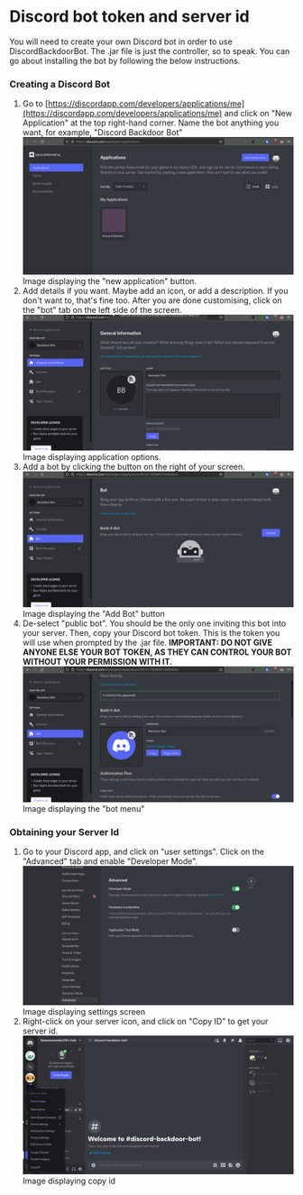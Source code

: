 # Discord bot token and server id

You will need to create your own Discord bot in order to use DiscordBackdoorBot. The .jar file is just the controller, so to speak. You can go about installing the bot by following the below instructions.

### Creating a Discord Bot
1. Go to [https://discordapp.com/developers/applications/me](https://discordapp.com/developers/applications/me) and click on "New Application" at the top right-hand corner. Name the bot anything you want, for example, "Discord Backdoor Bot"
    ![Image displaying the "new application" button](.github/assets/Discord_bot_new_application.png)  
    Image displaying the "new application" button.
2. Add details if you want. Maybe add an icon, or add a description. If you don't want to, that's fine too. After you are done customising, click on the "bot" tab on the left side of the screen.
    ![Image displaying application options](.github/assets/Discord_bot_general_information.png)  
    Image displaying application options.
3. Add a bot by clicking the button on the right of your screen.
    ![Image displaying the "Add Bot" button](.github/assets/Discord_add_a_bot.png)  
    Image displaying the "Add Bot" button
4. De-select "public bot". You should be the only one inviting this bot into your server. Then, copy your Discord bot token. This is the token you will use when prompted by the .jar file. **IMPORTANT: DO NOT GIVE ANYONE ELSE YOUR BOT TOKEN, AS THEY CAN CONTROL YOUR BOT WITHOUT YOUR PERMISSION WITH IT.**
    ![Image displaying the "bot menu"](.github/assets/Discord_bot_menu.png)  
    Image displaying the "bot menu"

### Obtaining your Server Id
1. Go to your Discord app, and click on "user settings". Click on the "Advanced" tab and enable "Developer Mode".
    ![Image displaying settings screen](.github/assets/Discord_settings_menu.png)  
    Image displaying settings screen
2. Right-click on your server icon, and click on "Copy ID" to get your server id.
    ![Image displaying copy id](.github/assets/Discord_copy_id_screen.png)  
    Image displaying copy id
